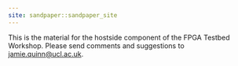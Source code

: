 ```yaml
---
site: sandpaper::sandpaper_site
---
```


This is the material for the hostside component of the FPGA Testbed Workshop. Please send comments and suggestions to [jamie.quinn@ucl.ac.uk](mailto:jamie.quinn@ucl.ac.uk).

